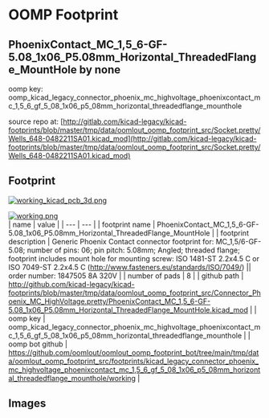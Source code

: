 # OOMP Footprint  
## PhoenixContact_MC_1,5_6-GF-5.08_1x06_P5.08mm_Horizontal_ThreadedFlange_MountHole  by none  
  
oomp key: oomp_kicad_legacy_connector_phoenix_mc_highvoltage_phoenixcontact_mc_1,5_6_gf_5_08_1x06_p5_08mm_horizontal_threadedflange_mounthole  
  
source repo at: [http://gitlab.com/kicad-legacy/kicad-footprints/blob/master/tmp/data/oomlout_oomp_footprint_src/Socket.pretty/Wells_648-0482211SA01.kicad_mod](http://gitlab.com/kicad-legacy/kicad-footprints/blob/master/tmp/data/oomlout_oomp_footprint_src/Socket.pretty/Wells_648-0482211SA01.kicad_mod)  
## Footprint  
  
[![working_kicad_pcb_3d.png](working_kicad_pcb_3d_600.png)](working_kicad_pcb_3d.png)  
  
[![working.png](working_600.png)](working.png)  
| name | value | 
| --- | --- | 
| footprint name | PhoenixContact_MC_1,5_6-GF-5.08_1x06_P5.08mm_Horizontal_ThreadedFlange_MountHole | 
| footprint description | Generic Phoenix Contact connector footprint for: MC_1,5/6-GF-5.08; number of pins: 06; pin pitch: 5.08mm; Angled; threaded flange; footprint includes mount hole for mounting screw: ISO 1481-ST 2.2x4.5 C or ISO 7049-ST 2.2x4.5 C (http://www.fasteners.eu/standards/ISO/7049/) || order number: 1847505 8A 320V | 
| number of pads | 8 | 
| github path | http://github.com/kicad-legacy/kicad-footprints/blob/master/tmp/data/oomlout_oomp_footprint_src/Connector_Phoenix_MC_HighVoltage.pretty/PhoenixContact_MC_1,5_6-GF-5.08_1x06_P5.08mm_Horizontal_ThreadedFlange_MountHole.kicad_mod | 
| oomp key | oomp_kicad_legacy_connector_phoenix_mc_highvoltage_phoenixcontact_mc_1,5_6_gf_5_08_1x06_p5_08mm_horizontal_threadedflange_mounthole | 
| oomp bot github | https://github.com/oomlout/oomlout_oomp_footprint_bot/tree/main/tmp/data/oomlout_oomp_footprint_src/footprints/kicad_legacy_connector_phoenix_mc_highvoltage_phoenixcontact_mc_1,5_6_gf_5_08_1x06_p5_08mm_horizontal_threadedflange_mounthole/working | 
## Images  
